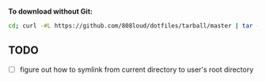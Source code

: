 **To download without Git:**


```bash
cd; curl -#L https://github.com/808loud/dotfiles/tarball/master | tar -xzv --strip-components 1; cd -;
```


## TODO

- [ ] figure out how to symlink from current directory to user's root directory
